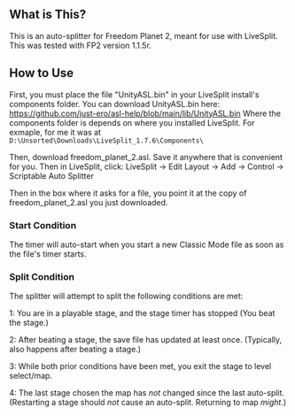 ## What is This?

This is an auto-splitter for Freedom Planet 2, meant for use with LiveSplit. This was tested with FP2 version 1.1.5r.

## How to Use
First, you must place the file "UnityASL.bin" in your LiveSplit install's components folder.
You can download UnityASL.bin here: https://github.com/just-ero/asl-help/blob/main/lib/UnityASL.bin
Where the components folder is depends on where you installed LiveSplit.
For exmaple, for me it was at `D:\Unsorted\Downloads\LiveSplit_1.7.6\Components\`

Then, download freedom_planet_2.asl. Save it anywhere that is convenient for you. Then in LiveSplit, click:
LiveSplit -> Edit Layout -> Add -> Control -> Scriptable Auto Splitter

Then in the box where it asks for a file, you point it at the copy of freedom_planet_2.asl you just downloaded.

### Start Condition
The timer will auto-start when you start a new Classic Mode file as soon as the file's timer starts.

### Split Condition
The splitter will attempt to split the following conditions are met:

1: You are in a playable stage, and the stage timer has stopped (You beat the stage.)

2: After beating a stage, the save file has updated at least once. (Typically, also happens after beating a stage.)

3: While both prior conditions have been met, you exit the stage to level select/map.

4: The last stage chosen the map has _not_ changed since the last auto-split. (Restarting a stage should _not_ cause an auto-split. Returning to map _might_.) 